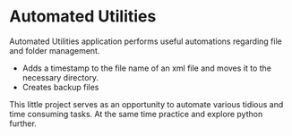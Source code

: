 # Automated Utilities
Automated Utilities application performs useful automations regarding file and folder management.
- Adds a timestamp to the file name of an xml file and moves it to the necessary directory.
- Creates backup files

This little project serves as an opportunity to automate various tidious and time consuming tasks. At the same time practice and explore python further.
